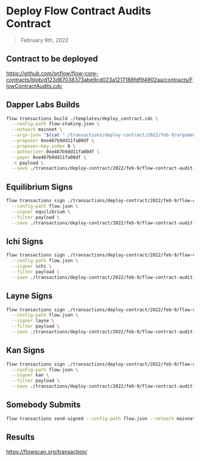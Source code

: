 # Deploy Flow Contract Audits Contract

> February 9th, 2022

## Contract to be deployed

https://github.com/onflow/flow-core-contracts/blob/d123d87038373abe9cd023a1217188fdf94902aa/contracts/FlowContractAudits.cdc

## Dapper Labs Builds

```sh
flow transactions build ./templates/deploy_contract.cdc \
  --config-path flow-staking.json \
  --network mainnet \
  --args-json "$(cat "./transactions/deploy-contract/2022/feb-9/arguments.json")" \
  --proposer 0xe467b9dd11fa00df \
  --proposer-key-index 0 \
  --authorizer 0xe467b9dd11fa00df \
  --payer 0xe467b9dd11fa00df \
  -x payload \
  --save ./transactions/deploy-contract/2022/feb-9/flow-contract-audit-contract-deployment-feb-9-unsigned.rlp
```

## Equilibrium Signs

```sh
flow transactions sign ./transactions/deploy-contract/2022/feb-9/flow-contract-audit-contract-deployment-feb-9-unsigned.rlp \
  --config-path flow.json \
  --signer equilibrium \
  --filter payload \
  --save ./transactions/deploy-contract/2022/feb-9/flow-contract-audit-contract-deployment-feb-9-sig-1.rlp
```

## Ichi Signs

```sh
flow transactions sign ./transactions/deploy-contract/2022/feb-9/flow-contract-audit-contract-deployment-feb-9-sig-1.rlp \
  --config-path flow.json \
  --signer ichi \
  --filter payload \
  --save ./transactions/deploy-contract/2022/feb-9/flow-contract-audit-contract-deployment-feb-9-sig-2.rlp
```

## Layne Signs

```sh
flow transactions sign ./transactions/deploy-contract/2022/feb-9/flow-contract-audit-contract-deployment-feb-9-sig-2.rlp \
  --config-path flow.json \
  --signer layne \
  --filter payload \
  --save ./transactions/deploy-contract/2022/feb-9/flow-contract-audit-contract-deployment-feb-9-sig-3.rlp
```

## Kan Signs

```sh
flow transactions sign ./transactions/deploy-contract/2022/feb-9/flow-contract-audit-contract-deployment-feb-9-sig-3.rlp \
  --config-path flow.json \
  --signer kan \
  --filter payload \
  --save ./transactions/deploy-contract/2022/feb-9/flow-contract-audit-contract-deployment-feb-9-sig-4.rlp
```

## Somebody Submits

```sh
flow transactions send-signed --config-path flow.json --network mainnet ./transactions/deploy-contract/2022/feb-9/flow-contract-audit-contract-deployment-feb-9-sig-complete.rlp
```


## Results

https://flowscan.org/transaction/
